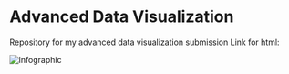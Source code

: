 # Advanced Data Visualization
Repository for my advanced data visualization submission
Link for html:

![Infographic](images/your-image-name.png)
